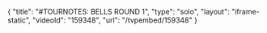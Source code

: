 {
    "title": "#TOURNOTES: BELLS ROUND 1",
    "type": "solo",
    "layout": "iframe-static",
    "videoId": "159348",
    "url": "\/tvpembed\/159348"
}